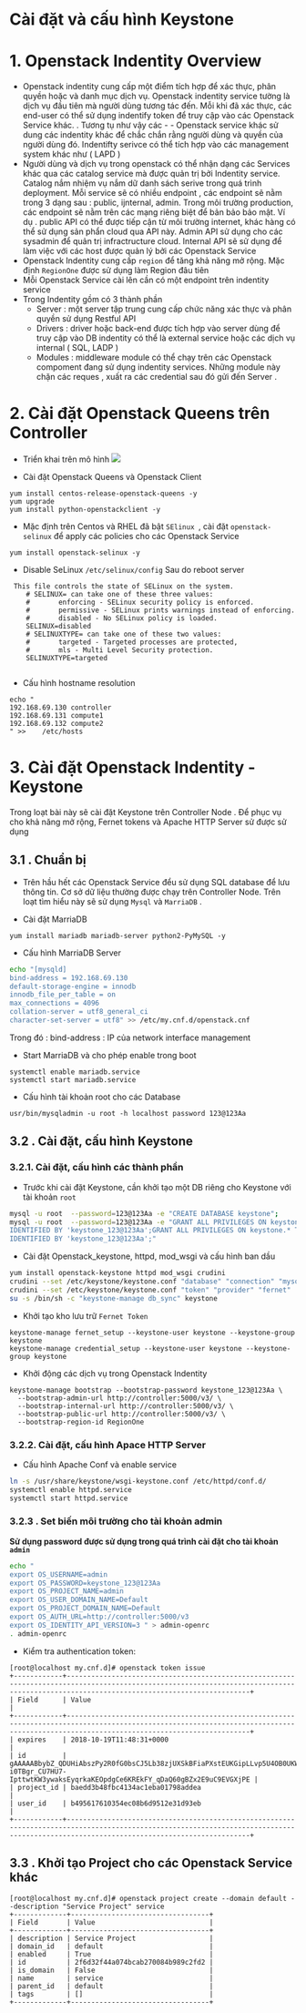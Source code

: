 

# Cài đặt và cấu hình Keystone

# 1. Openstack Indentity Overview

- Openstack indentity cung cấp một điểm tích hợp để xác thực, phân quyền hoặc và danh mục dịch vụ. 
Openstack indentity service tường là dịch vụ đầu tiên mà người dùng tương tác đến. Mỗi khi đã xác thực, các end-user có thể sử dụng indentify token để truy cập vào các Openstack Service khác. . Tương tụ như vậy các - - Openstack service khác sử dung các indentity khác để chắc chắn rằng người dùng và quyền của người dùng đó. Indentifty serivce có thể tích hợp vào các management system khác như ( LAPD ) 
- Người dùng và dịch vụ trong openstack có thể nhận dạng các Services khác qua các catalog service mà được quản trị bởi Indentity service.  Catalog nắm nhiệm vụ nắm dữ danh sách serive trong quá trình deployment.  Mỗi service sẽ có nhiều endpoint , các endpoint sẽ nằm trong 3 dạng sau : public, ijnternal, admin.  Trong môi trường production, các endpoint sẽ nằm trên các mạng riêng biệt để bản bảo bảo mật. Ví dụ . public API có thể được tiếp cận từ môi trường internet, khác hàng có thể sử dụng sản phẩn cloud qua API này. Admin API sử dụng cho các sysadmin để quản trị infractructure cloud. Internal API sẽ sử dụng để làm việc với các host được quản lý bởi các Openstack Service
- Openstack Indentity cung cấp `region` để tăng khả năng mở rộng. Mặc định `RegionOne` được sử dụng làm Region đâu tiên
- Mỗi Openstack Service cài lên cần  có một endpoint trên indentity service 
- Trong Indentity gồm có 3 thành phần
	- Server : một server tập trung cung cấp chức năng xác thực và phân quyền sử dụng Restful API 
	- Drivers : driver hoặc back-end được tích hợp vào server dùng để truy cập vào DB indentity có thể là external service hoặc các dịch vụ internal ( SQL, LADP ) 
	- Modules : middleware module có thể chạy trên các Openstack compoment đang sử dụng indentity services. Những module này chặn các reques , xuất ra các credential sau đó gửi đến Server . 



# 2.  Cài đặt Openstack Queens trên Controller 

- Triển khai trên mô hình
![](![](https://i.imgur.com/ogdwTbG.png)
)

- Cài đặt Openstack Queens và Openstack Client
```
yum install centos-release-openstack-queens -y
yum upgrade 
yum install python-openstackclient -y
```

- Mặc định trên Centos và RHEL đã bật `SElinux `, cài đặt `openstack-selinux` để apply các policies cho các Openstack Service 
```
yum install openstack-selinux -y

```
- Disable SeLinux `/etc/selinux/config`
Sau do reboot server
```
 This file controls the state of SELinux on the system.
    # SELINUX= can take one of these three values:
    #       enforcing - SELinux security policy is enforced.
    #       permissive - SELinux prints warnings instead of enforcing.
    #       disabled - No SELinux policy is loaded.
    SELINUX=disabled
    # SELINUXTYPE= can take one of these two values:
    #       targeted - Targeted processes are protected,
    #       mls - Multi Level Security protection.
    SELINUXTYPE=targeted
    
```

- Cấu hình hostname resolution 
```
echo "
192.168.69.130 controller
192.168.69.131 compute1
192.168.69.132 compute2
" >> 	/etc/hosts
```
# 3. Cài đặt Openstack Indentity - Keystone
Trong loạt bài này sẽ cài đặt Keystone  trên Controller Node . Để phục vụ cho khả năng mở rộng, Fernet tokens và Apache HTTP Server sử được sử dụng 



## 3.1 . Chuẩn bị 
- Trên hầu hết các Openstack Service đểu sử dụng SQL database để lưu thông tin. Cơ sở dữ liệu thường được chạy trên Controller Node. Trên loạt tìm hiểu này sẽ sử dụng `Mysql` và `MarriaDB` .

- Cài đặt MarriaDB
```
yum install mariadb mariadb-server python2-PyMySQL -y 
```

- Cấu hình MarriaDB Server

```bash
echo "[mysqld]
bind-address = 192.168.69.130
default-storage-engine = innodb
innodb_file_per_table = on
max_connections = 4096
collation-server = utf8_general_ci
character-set-server = utf8" >> /etc/my.cnf.d/openstack.cnf
```
Trong đó :  bind-address : IP của network interface management
 
- Start MarriaDB và cho phép enable trong boot
```
systemctl enable mariadb.service
systemctl start mariadb.service
```

- Cấu hình tài khoản root cho các Database
```
usr/bin/mysqladmin -u root -h localhost password 123@123Aa
```

## 3.2 . Cài đặt, cấu hình Keystone


### 3.2.1. Cài đặt, cấu hình các thành phần

- Trước khi cài đặt Keystone, cần khởi tạo một DB riêng cho Keystone với tài khoản `root`
```bash
mysql -u root  --password=123@123Aa -e "CREATE DATABASE keystone";
mysql -u root  --password=123@123Aa -e "GRANT ALL PRIVILEGES ON keystone.* TO 'keystone'@'localhost' \
IDENTIFIED BY 'keystone_123@123Aa';GRANT ALL PRIVILEGES ON keystone.* TO 'keystone'@'%' \
IDENTIFIED BY 'keystone_123@123Aa';"
```

- Cài đặt Openstack_keystone, httpd, mod_wsgi và cấu hình ban dầu
```bash
yum install openstack-keystone httpd mod_wsgi crudini
crudini --set /etc/keystone/keystone.conf "database" "connection" "mysql+pymysql://keystone:keystone_123@123Aa@controller/keystone"
crudini --set /etc/keystone/keystone.conf "token" "provider" "fernet"
su -s /bin/sh -c "keystone-manage db_sync" keystone
```
- Khởi tạo kho lưu trữ `Fernet Token`
```
keystone-manage fernet_setup --keystone-user keystone --keystone-group keystone
keystone-manage credential_setup --keystone-user keystone --keystone-group keystone
```
- Khởi động các dịch vụ trong Openstack Indentity
```
keystone-manage bootstrap --bootstrap-password keystone_123@123Aa \
  --bootstrap-admin-url http://controller:5000/v3/ \
  --bootstrap-internal-url http://controller:5000/v3/ \
  --bootstrap-public-url http://controller:5000/v3/ \
  --bootstrap-region-id RegionOne
```

### 3.2.2. Cài đặt, cấu hình Apace HTTP Server

- Cấu hình Apache Conf và enable service 
```bash
ln -s /usr/share/keystone/wsgi-keystone.conf /etc/httpd/conf.d/
systemctl enable httpd.service
systemctl start httpd.service
```


### 3.2.3 . Set biến môi trường cho tài khoản admin

**Sử dụng password được sử dụng trong quá trình cài đặt cho tài khoản `admin`** 

```bash
echo "
export OS_USERNAME=admin
export OS_PASSWORD=keystone_123@123Aa
export OS_PROJECT_NAME=admin
export OS_USER_DOMAIN_NAME=Default
export OS_PROJECT_DOMAIN_NAME=Default
export OS_AUTH_URL=http://controller:5000/v3
export OS_IDENTITY_API_VERSION=3 " > admin-openrc
. admin-openrc
```
- Kiểm tra authentication token:

```
[root@localhost my.cnf.d]# openstack token issue
+------------+-----------------------------------------------------------------------------------------------------------------------------------------------------------------------------------------+
| Field      | Value                                                                                                                                                                                   |
+------------+-----------------------------------------------------------------------------------------------------------------------------------------------------------------------------------------+
| expires    | 2018-10-19T11:48:31+0000                                                                                                                                                                |
| id         | gAAAAABbybZ_QDUHiAbszPy2R0fG0bsCJ5Lb38zjUXSkBFiaPXstEUKGipLLvp5U4OB0UKWRRNjTHgLPPnggOP3_n9wJJCPYpy9Oitml1DYJZ-i0TBgr_CU7HU7-IpttwtKW3ywaksEyqrkaKEOpdgCe6KREkFY_qDaQ60gBZx2E9uC9EVGXjPE |
| project_id | baedd3b48fbc4134ac1eba01798addea                                                                                                                                                        |
| user_id    | b495617610354ec08b6d9512e31d93eb                                                                                                                                                        |
+------------+-----------------------------------------------------------------------------------------------------------------------------------------------------------------------------------------+

```

## 3.3 . Khởi tạo Project cho các Openstack Service khác


```
[root@localhost my.cnf.d]# openstack project create --domain default --description "Service Project" service
+-------------+----------------------------------+
| Field       | Value                            |
+-------------+----------------------------------+
| description | Service Project                  |
| domain_id   | default                          |
| enabled     | True                             |
| id          | 2f6d32f44a074bcab270084b989c2fd2 |
| is_domain   | False                            |
| name        | service                          |
| parent_id   | default                          |
| tags        | []                               |
+-------------+----------------------------------+

```

